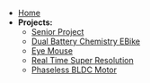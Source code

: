 <!-- _sidebar.md -->

* [Home](/)
* **Projects:**
    * [Senior Project](seniorProject2016.md)
    * [Dual Battery Chemistry EBike](dualBatteryEBike.md)
    * [Eye Mouse](eyeMouse.md)
    * [Real Time Super Resolution](realTimeSuperResolution.md)
    * [Phaseless BLDC Motor](phaselessBLDCMotor.md)
